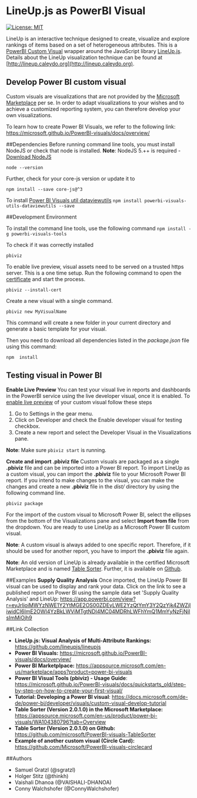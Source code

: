  # LineUp.js as PowerBI Visual


[![License: MIT][mit-image]][mit-url]

LineUp is an interactive technique designed to create, visualize and explore rankings of items based on a set of heterogeneous attributes. This is a [PowerBI Custom Visual](https://github.com/Microsoft/PowerBI-Visuals) wrapper around the JavaScript library [LineUp.js](https://github.com/lineupjs/lineupjs). Details about the LineUp visualization technique can be found at [http://lineup.caleydo.org](http://lineup.caleydo.org).

## Develop Power BI custom visual

Custom visuals are visualizations that are not provided by the [Microsoft Marketplace](https://appsource.microsoft.com/en-us/marketplace/apps?product=power-bi-visuals "Microsoft Marketplace") per se. In order to adapt visualizations to your wishes and to achieve a customized reporting system, you can therefore develop your own visualizations.

To learn how to create Power BI Visuals, we refer to the following link: https://microsoft.github.io/PowerBI-visuals/docs/overview/

##Dependencies
Before running command line tools, you must install NodeJS or check that node is installed. **Note**: NodeJS 5.++ is required - [Download NodeJS](https://nodejs.org/en/ "Download NodeJS")

`node --version`

Further, check for your core-js version or update it to

`npm install --save core-js@^3`

To install [Power BI Visuals util dataviewutils](https://github.com/microsoft/powerbi-visuals-utils-dataviewutil "Power BI Visuals util dataviewutils")
`npm install powerbi-visuals-utils-dataviewutils --save`


##Development Environment

To install the command line tools, use the following command
`npm install -g powerbi-visuals-tools`

To check if it was correctly installed

`pbiviz`

To enable live preview, visual assets need to be served on a trusted https server. This is a one time setup. Run the following command to open the [certificate](https://github.com/microsoft/PowerBI-visuals/blob/master/tools/CertificateAddWindows.md "certificate") and start the process.

`pbiviz --install-cert`

Create a new visual with a single command.

`pbiviz new MyVisualName`

This command will create a new folder in your current directory and generate a basic template for your visual.

Then you need to download all dependencies listed in the _package.json_ file using this command:

`npm  install`

## Testing visual in Power BI
**Enable Live Preview**
You can test your visual live in reports and dashboards in the PowerBI service using the live developer visual, once it is enabled. To [enable live preview](https://github.com/microsoft/PowerBI-visuals/blob/master/tools/DebugVisualSetup.md "enable live preview") of your custom visual follow these steps

1. Go to Settings in the gear menu.
2. Click on Developer and check the Enable developer visual for testing checkbox.
3. Create a new report and select the Developer Visual in the Visualizations pane.

**Note**: Make sure `pbiviz start` is running.

**Create and import .pbiviz file**
Custom visuals are packaged as a single **.pbiviz** file and can be imported into a Power BI report. To import LineUp as a custom visual, you can import the **.pbiviz** file to your Microsoft Power BI report. If you intend to make changes to the visual, you can make the changes and create a new **.pbiviz** file in the _dist/_ directory by using the following command line.

`pbiviz package`

For the import of the custom visual to Microsoft Power BI, select the ellipses from the bottom of the Visualizations pane and select **Import from file** from the dropdown. You are ready to use LineUp as a Microsoft Power BI custom visual.

**Note**: A custom visual is always added to one  specific report. Therefore, if it should be used for another report, you have to import the **.pbiviz** file again.

**Note**: An old version of LineUp is already available in the certified Microsoft Marketplace and is named [Table Sorter](https://appsource.microsoft.com/en-us/product/power-bi-visuals/WA104380796?tab=Overview "Table Sorter"). Further, it is available on [Github](https://github.com/microsoft/PowerBI-visuals-TableSorter?tab=Overview "Table Sorter").

##Examples
**Supply Quality Analysis**
Once imported, the LineUp Power BI visual can be used to display and rank your data. Click on the link to see a published report on Power BI using the sample data set 'Supply Quality Analysis' and LineUp: https://app.powerbi.com/view?r=eyJrIjoiMWYzNWE1Y2YtMGE2OS00ZDEyLWE2YzQtYmY3Y2QzYjk4ZWZjIiwidCI6ImE2OWI4YzBkLWViMTgtNDI4MC04MDRhLWFhYmQ1MmYyNzFjNiIsImMiOjh9

##Link Collection
- **LineUp.js: Visual Analysis of Multi-Attribute Rankings:** https://github.com/lineupjs/lineupjs
- **Power BI Visuals:** https://microsoft.github.io/PowerBI-visuals/docs/overview/
- **Power BI Marketplpace:** https://appsource.microsoft.com/en-us/marketplace/apps?product=power-bi-visuals
- **Power BI Visual Tools (pbiviz) - Usage Guide**: https://microsoft.github.io/PowerBI-visuals/docs/quickstarts_old/step-by-step-on-how-to-create-your-first-visual/
- **Tutorial: Developing a Power BI visual**: https://docs.microsoft.com/de-de/power-bi/developer/visuals/custom-visual-develop-tutorial
- **Table Sorter (Version 2.0.1.0) in the Microsoft Marketplace:** https://appsource.microsoft.com/en-us/product/power-bi-visuals/WA104380796?tab=Overview
- **Table Sorter (Version 2.0.1.0) on Github:** https://github.com/microsoft/PowerBI-visuals-TableSorter
- **Example of another custom visual (Circle Card):** https://github.com/Microsoft/PowerBI-visuals-circlecard


##Authors

 * Samuel Gratzl (@sgratzl)
 * Holger Stitz (@thinkh)
 * Vaishali Dhanoa (@VAISHALI-DHANOA)
 * Conny Walchshofer (@ConnyWalchshofer)


[mit-image]: https://img.shields.io/badge/License-MIT-yellow.svg
[mit-url]: https://opensource.org/licenses/MIT
